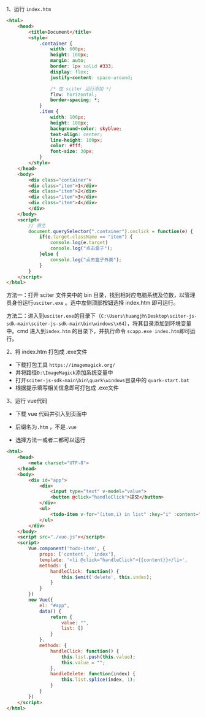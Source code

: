 1、运行 `index.htm`

```html
<html>
    <head>
        <title>Document</title>
        <style>
            .container {
                width: 600px;
                height: 100px;
                margin: auto;
                border: 1px solid #333;
                display: flex;
                justify-content: space-around;

                /* 在 sciter 运行添加 */
                flow: horizontal;
                border-spacing: *;
            }
            .item {
                width: 100px;
                height: 100px;
                background-color: skyblue;
                text-align: center;
                line-height: 100px;
                color: #fff;
                font-size: 30px;
            }
        </style>
    </head>
    <body>
        <div class="container">
        <div class="item">1</div>
        <div class="item">2</div>
        <div class="item">3</div>
        <div class="item">4</div>
        </div>
    </body>
    <script>
        // 原生
        document.querySelector(".container").onclick = function(e) {
            if(e.target.className == "item") {
                console.log(e.target)
                console.log("点击盒子");
            }else {
                console.log("点击盒子外面");
            }
        }
    </script>
</html>
```

方法一：打开 sciter 文件夹中的 bin 目录，找到相对应电脑系统及位数，以管理员身份运行`usciter.exe` 。选中左侧顶部按钮选择 index.htm 即可运行。



方法二：进入到`usciter.exe`的目录下（`C:\Users\huangjh\Desktop\sciter-js-sdk-main\sciter-js-sdk-main\bin\windows\x64`），将其目录添加到环境变量中。cmd 进入到`index.htm` 的目录下，并执行命令 `scapp.exe index.htm`即可运行。



2、将 index.htm 打包成 .exe文件

* 下载打包工具 `https://imagemagick.org/ `
* 并将路径`D:\ImageMagick`添加系统变量中
* 打开`sciter-js-sdk-main\bin\quark\windows`目录中的 `quark-start.bat`
* 根据提示填写相关信息即可打包成 .exe文件



3、运行 vue代码

* 下载 vue 代码并引入到页面中

* 后缀名为`.htm` ，不是`.vue`

* 选择方法一或者二都可以运行

```html
<html>
    <head>
        <meta charset="UTF-8">
    </head>
    <body>
        <div id="app">
            <div>
                <input type="text" v-model="value">
                <button @click="handleClick">提交</button>
            </div>
            <ul>
                <todo-item v-for="(item,i) in list" :key="i" :content="item" :index="i" @delete="handleDelete"></todo-item>
            </ul>
        </div>
    </body>
    <script src="./vue.js"></script>
    <script>
        Vue.component('todo-item', {
            props: ['content', 'index'],
            template: '<li @click="handleClick">{{content}}</li>',
            methods: {
                handleClick: function() {
                    this.$emit('delete', this.index);
                }
            }
        })
        new Vue({
            el: "#app",
            data() {
                return {
                    value: "",
                    list: []
                }
            },
            methods: {
                handleClick: function() {
                    this.list.push(this.value);
                    this.value = "";
                },
                handleDelete: function(index) {
                    this.list.splice(index, 1);
                }
            }
        })
    </script>
</html>
```

  